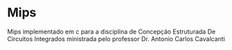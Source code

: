 # Mips
Mips implementado em c para a disciplina de Concepção Estruturada De Circuitos Integrados ministrada pelo professor  Dr. Antonio Carlos Cavalcanti
